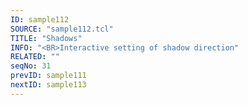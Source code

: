 ```yaml
---
ID: sample112
SOURCE: "sample112.tcl"
TITLE: "Shadows"
INFO: "<BR>Interactive setting of shadow direction"
RELATED: ""
seqNo: 31
prevID: sample111
nextID: sample113
---
```

